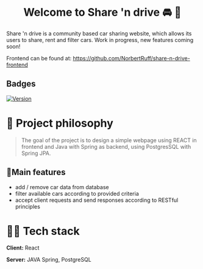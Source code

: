 <h1 align="center">Welcome to Share 'n drive 🚘 👋</h1>

Share 'n drive is a community based car sharing website, which allows its users to share, rent and filter cars. Work in progress, new features coming soon!

Frontend can be found at: 
https://github.com/NorbertRuff/share-n-drive-frontend

## Badges

[![Version](https://img.shields.io/badge/version-v0.0-blue.svg)](https://img.shields.io/badge/version-v0.0-blue.svg?cacheSeconds=2592000)

  
# 🧐 Project philosophy

> The goal of the project is to design a simple webpage using REACT in frontend and Java with Spring as backend, using PostgresSQL with Spring JPA.

## 💺Main features

- add / remove car data from database
- filter available cars according to provided criteria
- accept client requests and send responses according to RESTful principles

# 👨‍💻 Tech stack

**Client:** React

**Server:** JAVA Spring, PostgreSQL
